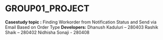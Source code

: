 # GROUP01_PROJECT
**Casestudy topic :** Finding Workorder from Notification Status and Send via Email Based on Order Type
**Developers:** Dhanush Kaduluri – 280403
	              Rashik Shaik – 280402
                Nidhisha Sonaji - 280408


